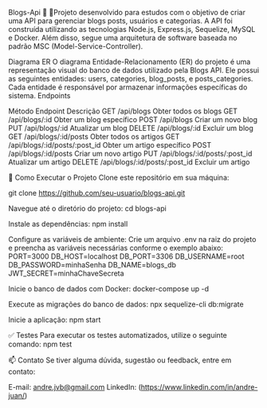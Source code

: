 Blogs-Api 🚀
:dart:Projeto desenvolvido para estudos com o objetivo de criar uma API para gerenciar blogs posts, usuários e categorias. A API foi construída utilizando as tecnologias Node.js, Express.js, Sequelize, MySQL e Docker. Além disso, segue uma arquitetura de software baseada no padrão MSC (Model-Service-Controller).

Diagrama ER
O diagrama Entidade-Relacionamento (ER) do projeto é uma representação visual do banco de dados utilizado pela Blogs API. Ele possui as seguintes entidades: users, categories, blog_posts, e posts_categories. Cada entidade é responsável por armazenar informações específicas do sistema.
Endpoints

Método	Endpoint	                        Descrição
GET	    /api/blogs	                      Obter todos os blogs
GET	    /api/blogs/:id	                  Obter um blog específico
POST	  /api/blogs	                      Criar um novo blog
PUT	    /api/blogs/:id	                  Atualizar um blog
DELETE	/api/blogs/:id	                  Excluir um blog
GET	    /api/blogs/:id/posts	            Obter todos os artigos
GET	    /api/blogs/:id/posts/:post_id   	Obter um artigo específico
POST	  /api/blogs/:id/posts	            Criar um novo artigo
PUT	    /api/blogs/:id/posts/:post_id	    Atualizar um artigo
DELETE	/api/blogs/:id/posts/:post_id	    Excluir um artigo

:rocket: Como Executar o Projeto
Clone este repositório em sua máquina:

git clone https://github.com/seu-usuario/blogs-api.git

Navegue até o diretório do projeto:
cd blogs-api

Instale as dependências:
npm install

Configure as variáveis de ambiente:
Crie um arquivo .env na raiz do projeto e preencha as variáveis necessárias conforme o exemplo abaixo:
PORT=3000
DB_HOST=localhost
DB_PORT=3306
DB_USERNAME=root
DB_PASSWORD=minhaSenha
DB_NAME=blogs_db
JWT_SECRET=minhaChaveSecreta

Inicie o banco de dados com Docker:
docker-compose up -d

Execute as migrações do banco de dados:
npx sequelize-cli db:migrate

Inicie a aplicação:
npm start


:white_check_mark: Testes
Para executar os testes automatizados, utilize o seguinte comando:
npm test

:mailbox: Contato
Se tiver alguma dúvida, sugestão ou feedback, entre em contato:

E-mail: andre.jvb@gmail.com
LinkedIn: (https://www.linkedin.com/in/andre-juan/)
